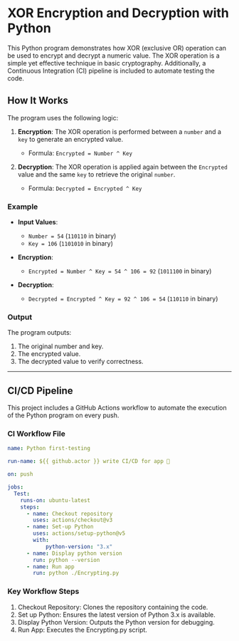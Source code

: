 # XOR Encryption and Decryption with Python

This Python program demonstrates how XOR (exclusive OR) operation can be used to encrypt and decrypt a numeric value. The XOR operation is a simple yet effective technique in basic cryptography. Additionally, a Continuous Integration (CI) pipeline is included to automate testing the code.

## How It Works

The program uses the following logic:

1. **Encryption**: The XOR operation is performed between a `number` and a `key` to generate an encrypted value.
   - Formula: `Encrypted = Number ^ Key`

2. **Decryption**: The XOR operation is applied again between the `Encrypted` value and the same `key` to retrieve the original `number`.
   - Formula: `Decrypted = Encrypted ^ Key`

### Example

- **Input Values**:  
  - `Number = 54` (`110110` in binary)  
  - `Key = 106` (`1101010` in binary)  

- **Encryption**:  
  - `Encrypted = Number ^ Key = 54 ^ 106 = 92` (`1011100` in binary)

- **Decryption**:  
  - `Decrypted = Encrypted ^ Key = 92 ^ 106 = 54` (`110110` in binary)

### Output

The program outputs:
1. The original number and key.
2. The encrypted value.
3. The decrypted value to verify correctness.

---

## CI/CD Pipeline

This project includes a GitHub Actions workflow to automate the execution of the Python program on every push.

### CI Workflow File

```yaml
name: Python first-testing

run-name: ${{ github.actor }} write CI/CD for app 🚀

on: push

jobs:
  Test:
    runs-on: ubuntu-latest
    steps:
      - name: Checkout repository
        uses: actions/checkout@v3
      - name: Set-up Python
        uses: actions/setup-python@v5
        with:
            python-version: "3.x"
      - name: Display python version
        run: python --version 
      - name: Run app
        run: python ./Encrypting.py

```
### Key Workflow Steps

1. Checkout Repository: Clones the repository containing the code.
2. Set up Python: Ensures the latest version of Python 3.x is available.
3. Display Python Version: Outputs the Python version for debugging.
4. Run App: Executes the Encrypting.py script.